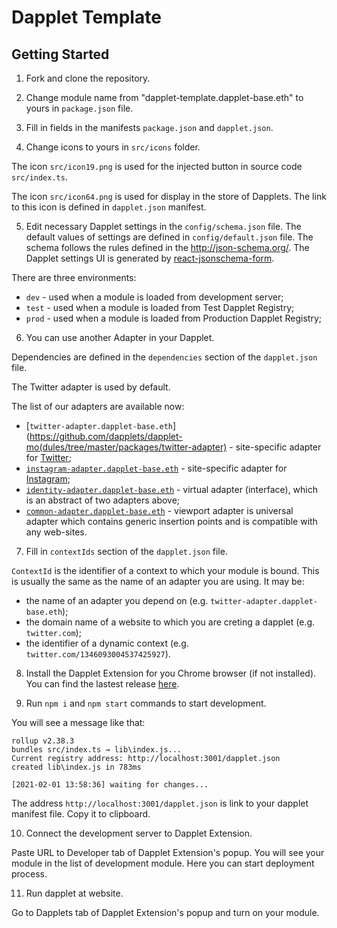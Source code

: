 # Dapplet Template
## Getting Started
1. Fork and clone the repository.

2. Change module name from "dapplet-template.dapplet-base.eth" to yours in `package.json` file.

3. Fill in fields in the manifests `package.json` and `dapplet.json`.

4. Change icons to yours in `src/icons` folder. 

The icon `src/icon19.png` is used for the injected button in source code `src/index.ts`.

The icon `src/icon64.png` is used for display in the store of Dapplets. The link to this icon is defined in `dapplet.json` manifest.

5. Edit necessary Dapplet settings in the `config/schema.json` file. 
The default values of settings are defined in `config/default.json` file. 
The schema follows the rules defined in the http://json-schema.org/.
The Dapplet settings UI is generated by [react-jsonschema-form](https://react-jsonschema-form.readthedocs.io/en/latest/usage/single/).

There are three environments: 
* `dev` - used when a module is loaded from development server;
* `test` - used when a module is loaded from Test Dapplet Registry;
* `prod` - used when a module is loaded from Production Dapplet Registry;

6. You can use another Adapter in your Dapplet. 

Dependencies are defined in the `dependencies` section of the `dapplet.json` file. 

The Twitter adapter is used by default. 

The list of our adapters are available now:
* [`twitter-adapter.dapplet-base.eth`](https://github.com/dapplets/dapplet-mo(dules/tree/master/packages/twitter-adapter) - site-specific adapter for [Twitter](twitter.com);
* [`instagram-adapter.dapplet-base.eth`](https://github.com/dapplets/dapplet-modules/tree/master/packages/instagram-adapter) - site-specific adapter for [Instagram](instagram.com);
* [`identity-adapter.dapplet-base.eth`](https://github.com/dapplets/dapplet-modules/tree/master/packages/identity-adapter) - virtual adapter (interface), which is an abstract of two adapters above;
* [`common-adapter.dapplet-base.eth`](https://github.com/dapplets/dapplet-modules/tree/master/packages/common-adapter) - viewport adapter is universal adapter which contains generic insertion points and is compatible with any web-sites.

7. Fill in `contextIds` section of the `dapplet.json` file. 

`ContextId` is the identifier of a context to which your module is bound. This is usually the same as the name of an adapter you are using. It may be:
* the name of an adapter you depend on (e.g. `twitter-adapter.dapplet-base.eth`);
* the domain name of a website to which you are creting a dapplet (e.g. `twitter.com`);
* the identifier of a dynamic context (e.g. `twitter.com/1346093004537425927`).

8. Install the Dapplet Extension for you Chrome browser (if not installed). You can find the lastest release [here](https://github.com/dapplets/dapplet-extension/releases).

9. Run `npm i` and `npm start` commands to start development.

You will see a message like that:
```
rollup v2.38.3
bundles src/index.ts → lib\index.js...
Current registry address: http://localhost:3001/dapplet.json
created lib\index.js in 783ms

[2021-02-01 13:58:36] waiting for changes...
```

The address `http://localhost:3001/dapplet.json` is link to your dapplet manifest file. Copy it to clipboard.

10. Connect the development server to Dapplet Extension.

Paste URL to Developer tab of Dapplet Extension's popup. You will see your module in the list of development module. Here you can start deployment process.

11. Run dapplet at website.

Go to Dapplets tab of Dapplet Extension's popup and turn on your module.
